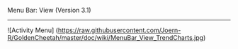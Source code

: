 Menu Bar: View (Version 3.1)
***

![Activity Menu] (https://raw.githubusercontent.com/Joern-R/GoldenCheetah/master/doc/wiki/MenuBar_View_TrendCharts.jpg)



